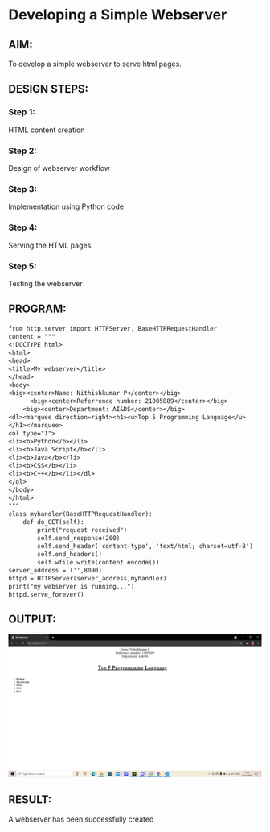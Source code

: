 # Developing a Simple Webserver
## AIM:

To develop a simple webserver to serve html pages.
## DESIGN STEPS:
### Step 1:

HTML content creation
### Step 2:

Design of webserver workflow
### Step 3:

Implementation using Python code
### Step 4:

Serving the HTML pages.
### Step 5:

Testing the webserver
## PROGRAM:
```
from http.server import HTTPServer, BaseHTTPRequestHandler
content = """
<!DOCTYPE html>
<html>
<head>
<title>My webserver</title>
</head>
<body>
<big><center>Name: Nithishkumar P</center></big>
      <big><center>Referrence number: 21005889</center></big>
    <big><center>Department: AI&DS</center></big>
<dl><marquee direction=right><h1><u>Top 5 Programming Language</u></h1></marquee>
<ol type="1">
<li><b>Python</b></li>
<li><b>Java Script</b></li>
<li><b>Java</b></li>
<li><b>CSS</b></li>
<li><b>C++</b></li></dl>
</ol>
</body>
</html>
"""
class myhandler(BaseHTTPRequestHandler):
    def do_GET(self):
        print("request received")
        self.send_response(200)
        self.send_header('content-type', 'text/html; charset=utf-8')
        self.end_headers()
        self.wfile.write(content.encode())
server_address = ('',8090)
httpd = HTTPServer(server_address,myhandler)
print("my webserver is running...")
httpd.serve_forever()
```
## OUTPUT:
![](/webserver.png)
## RESULT:
A webserver has been successfully created
